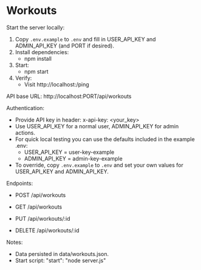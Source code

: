 # Workouts

Start the server locally:
1. Copy `.env.example` to `.env` and fill in USER_API_KEY and ADMIN_API_KEY (and PORT if desired).
2. Install dependencies:
   - npm install
3. Start:
   - npm start
4. Verify:
   - Visit http://localhost:<PORT>/ping



API base URL: http://localhost:PORT/api/workouts

Authentication:
- Provide API key in header: x-api-key: <your_key>
- Use USER_API_KEY for a normal user, ADMIN_API_KEY for admin actions.
- For quick local testing you can use the defaults included in the example .env:
  - USER_API_KEY = user-key-example
  - ADMIN_API_KEY = admin-key-example
- To override, copy `.env.example` to `.env` and set your own values for USER_API_KEY and ADMIN_API_KEY.

Endpoints:
- POST /api/workouts

- GET /api/workouts
  
- PUT /api/workouts/:id

- DELETE /api/workouts/:id

Notes:
- Data persisted in data/workouts.json.
- Start script: "start": "node server.js"


